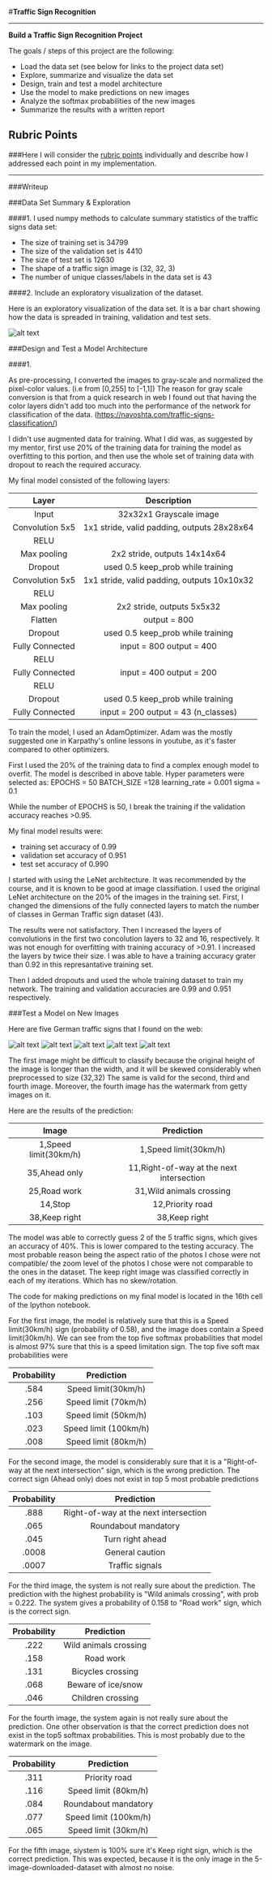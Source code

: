 #**Traffic Sign Recognition** 


---

**Build a Traffic Sign Recognition Project**

The goals / steps of this project are the following:
* Load the data set (see below for links to the project data set)
* Explore, summarize and visualize the data set
* Design, train and test a model architecture
* Use the model to make predictions on new images
* Analyze the softmax probabilities of the new images
* Summarize the results with a written report


[//]: # (Image References)

[image1]: ./examples/DataBarChart.png "Visualization"
[image2]: ./examples/30.jpg "Traffic Sign 1"
[image3]: ./examples/aheadonly.jpeg "Traffic Sign 2"
[image4]: ./examples/RoadWork.jpg "Traffic Sign 3"
[image5]: ./examples/STOP.jpg "Traffic Sign 4"
[image6]: ./examples/keepright.jpg "Traffic Sign 5"


## Rubric Points
###Here I will consider the [rubric points](https://review.udacity.com/#!/rubrics/481/view) individually and describe how I addressed each point in my implementation.  

---
###Writeup 

###Data Set Summary & Exploration

####1. 
I used numpy methods to calculate summary statistics of the traffic
signs data set:

* The size of training set is 34799
* The size of the validation set is 4410
* The size of test set is 12630
* The shape of a traffic sign image is (32, 32, 3)
* The number of unique classes/labels in the data set is 43

####2. Include an exploratory visualization of the dataset.

Here is an exploratory visualization of the data set. It is a bar chart showing how the data is spreaded in training, validation and test sets.

![alt text][image1]

###Design and Test a Model Architecture

####1.

As pre-processing, I converted the images to gray-scale and normalized the pixel-color values. (i.e from [0,255] to [-1,1])
The reason for gray scale conversion is that from a quick research in web I found out that having the color layers didn't add too much into the performance of the network for classification of the data. (https://navoshta.com/traffic-signs-classification/)
 

I didn't use augmented data for training. What I did was, as suggested by my mentor, first use 20% of the training data for training the model as overfitting to this portion, and then use the whole set of training data with dropout to reach the required accuracy.


My final model consisted of the following layers:

| Layer         		|     Description	        					| 
|:---------------------:|:---------------------------------------------:| 
| Input         		| 32x32x1 Grayscale image   							| 
| Convolution 5x5       | 1x1 stride, valid padding, outputs 28x28x64 	|
| RELU					|												|
| Max pooling	      	| 2x2 stride,  outputs 14x14x64 				|
| Dropout               | used 0.5 keep_prob while training             |
| Convolution 5x5	    | 1x1 stride, valid padding, outputs 10x10x32	|
| RELU		            |              									|
| Max pooling	      	| 2x2 stride,  outputs 5x5x32   				|
| Flatten				| output = 800									|
| Dropout               | used 0.5 keep_prob while training             |
| Fully Connected       | input = 800 output = 400                      |
| RELU		            |              									|
| Fully Connected       | input = 400 output = 200                      |
| RELU		            |              									|
| Dropout               | used 0.5 keep_prob while training             |
| Fully Connected       | input = 200 output = 43 (n_classes)           |
 


To train the model, I used an AdamOptimizer. Adam was the mostly suggested one in Karpathy's online lessons in youtube, as it's faster compared to other optimizers. 

First I used the 20% of the training data to find a complex enough model to overfit. The model is described in above table. 
Hyper parameters were selected as:
EPOCHS = 50
BATCH_SIZE =128
learning_rate = 0.001
sigma = 0.1

While the number of EPOCHS is 50, I break the training if the validation accuracy reaches >0.95.

My final model results were:
* training set accuracy of 0.99
* validation set accuracy of 0.951 
* test set accuracy of 0.990

I started with using the LeNet architecture. It was recommended by the course, and it is known to be good at image classifiation. 
I used the original LeNet architecture on the 20% of the images in the training set. First, I changed the dimensions of the fully connected layers to match the number of classes in German Traffic sign dataset (43).

The results were not satisfactory. Then I increased the layers of convolutions in the first two concolution layers to 32 and 16, respectively. It was not enough for overfitting with training accuracy of >0.91. I increased the layers by twice their size. I was able to have a training accuracy grater than 0.92 in this represantative training set.

Then I added dropouts and used the whole training dataset to train my network. The training and validation accuracies are 0.99 and 0.951 respectively.
 
###Test a Model on New Images

Here are five German traffic signs that I found on the web:

![alt text][image2] ![alt text][image3] ![alt text][image4] 
![alt text][image5] ![alt text][image6]

The first image might be difficult to classify because the original height of the image is longer than the width, and it will be skewed considerably when preprocessed to size (32,32)
The same is valid for the second, third and fourth image. Moreover, the fourth image has the watermark from getty images on it. 


Here are the results of the prediction:

| Image			        |     Prediction	        					| 
|:---------------------:|:---------------------------------------------:| 
| 1,Speed limit(30km/h) | 1,Speed limit(30km/h)   						| 
| 35,Ahead only     	| 11,Right-of-way at the next intersection 		|
| 25,Road work			| 31,Wild animals crossing					    |
| 14,Stop	      		| 12,Priority road					 			|
| 38,Keep right			| 38,Keep right      							|


The model was able to correctly guess 2 of the 5 traffic signs, which gives an accuracy of 40%. This is lower compared to the testing accuracy. The most probable reason being the aspect ratio of the photos I chose were not compatible/ the zoom level of the photos I chose were not comparable to the ones in the dataset. The keep right image was classified correctly in each of my iterations. Which has no skew/rotation.


The code for making predictions on my final model is located in the 16th cell of the Ipython notebook.

For the first image, the model is relatively sure that this is a Speed limit(30km/h) sign (probability of 0.58), and the image does contain a Speed limit(30km/h). We can see from the top five softmax probabilities that model is almost 97% sure that this is a speed limitation sign. The top five soft max probabilities were

| Probability         	|     Prediction	        					| 
|:---------------------:|:---------------------------------------------:| 
| .584         			| Speed limit(30km/h)   						| 
| .256     				| Speed limit (70km/h) 							|
| .103					| Speed limit (50km/h)							|
| .023	      			| Speed limit (100km/h)					 		|
| .008				    | Speed limit (80km/h)    						|


For the second image, the model is considerably sure that it is a "Right-of-way at the next intersection" sign, which is the wrong prediction. The correct sign (Ahead only) does not exist in top 5 most probable predictions 

| Probability         	|     Prediction	        					| 
|:---------------------:|:---------------------------------------------:| 
| .888         			| Right-of-way at the next intersection   		| 
| .065     				| Roundabout mandatory 							|
| .045					| Turn right ahead								|
| .0008	      			| General caution					 			|
| .0007				    | Traffic signals      							|

For the third image, the system is not really sure about the prediction. The prediction with the highest probability is "Wild animals crossing", with prob = 0.222. The system gives a probability of 0.158 to "Road work" sign, which is the correct sign.

| Probability         	|     Prediction	        					| 
|:---------------------:|:---------------------------------------------:| 
| .222         			| Wild animals crossing                  		| 
| .158     				| Road work           							|
| .131					| Bicycles crossing								|
| .068	      			| Beware of ice/snow 				 			|
| .046				    | Children crossing     						|

For the fourth image, the system again is not really sure about the prediction. One other observation is that the correct prediction does not exist in the top5 softmax probabilities. This is most probably due to the watermark on the image. 

| Probability         	|     Prediction	        					| 
|:---------------------:|:---------------------------------------------:| 
| .311         			| Priority road                         		| 
| .116     				| Speed limit (80km/h)           				|
| .084					| Roundabout mandatory							|
| .077	      			| Speed limit (100km/h) 			 			|
| .065				    | Speed limit (30km/h)     						|

For the fifth image, siystem is 100% sure it's Keep right sign, which is the correct prediction. This was expected, because it is the only image in the 5-image-downloaded-dataset with almost no noise. 
